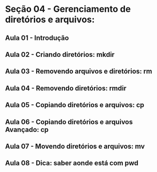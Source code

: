 # Seção 04 - Gerenciamento de diretórios e arquivos:

## Aula 01 - Introdução

## Aula 02 - Criando diretórios: mkdir

## Aula 03 - Removendo arquivos e diretórios: rm

## Aula 04 - Removendo diretórios: rmdir

## Aula 05 - Copiando diretórios e arquivos: cp

## Aula 06 - Copiando diretórios e arquivos Avançado: cp

## Aula 07 - Movendo diretórios e arquivos: mv

## Aula 08 - Dica: saber aonde está com pwd
